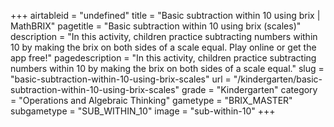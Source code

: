 +++
airtableid = "undefined"
title = "Basic subtraction within 10 using brix | MathBRIX"
pagetitle = "Basic subtraction within 10 using brix (scales)"
description = "In this activity, children practice subtracting numbers within 10 by making the brix on both sides of a scale equal. Play online or get the app free!"
pagedescription = "In this activity, children practice subtracting numbers within 10 by making the brix on both sides of a scale equal."
slug = "basic-subtraction-within-10-using-brix-scales"
url = "/kindergarten/basic-subtraction-within-10-using-brix-scales"
grade = "Kindergarten"
category = "Operations and Algebraic Thinking"
gametype = "BRIX_MASTER"
subgametype = "SUB_WITHIN_10"
image = "sub-within-10"
+++